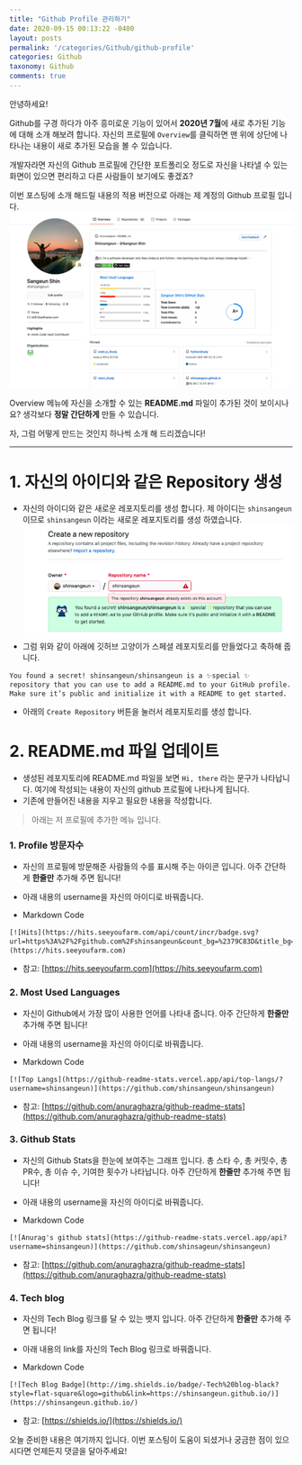 ```yaml
---
title: "Github Profile 관리하기"
date: 2020-09-15 00:13:22 -0400
layout: posts
permalink: '/categories/Github/github-profile'
categories: Github
taxonomy: Github
comments: true
---
```


안녕하세요!

Github를 구경 하다가 아주 흥미로운 기능이 있어서 **2020년 7월**에 새로 추가된 기능에 대해 소개 해보려 합니다.
자신의 프로필에 `Overview`를 클릭하면 맨 위에 상단에 나타나는 내용이 새로 추가된 모습을 볼 수 있습니다.

개발자라면 자신의 Github 프로필에 간단한 포트폴리오 정도로 자신을 나타낼 수 있는 화면이 있으면 편리하고 다른 사람들이 보기에도 좋겠죠?

이번 포스팅에 소개 해드릴 내용의 적용 버전으로 아래는 제 계정의 Github 프로필 입니다.
![Profile1](/assets/images/github/github-profile-overview.png)

Overview 메뉴에 자신을 소개할 수 있는 **README.md** 파일이 추가된 것이 보이시나요? 생각보다 **정말 간단하게** 만들 수 있습니다.

자, 그럼 어떻게 만드는 것인지 하나씩 소개 해 드리겠습니다!

-----

# 1. 자신의 아이디와 같은 Repository 생성
- 자신의 아이디와 같은 새로운 레포지토리를 생성 합니다. 제 아이디는 `shinsangeun` 이므로 `shinsangeun` 이라는 새로운 레포지토리를 생성 하였습니다.
![Profile2](/assets/images/github/github-profile-repository.png)
- 그럼 위와 같이 아래에 깃허브 고양이가 스페셜 레포지토리를 만들었다고 축하해 줍니다.
```
You found a secret! shinsangeun/shinsangeun is a ✨special ✨ repository that you can use to add a README.md to your GitHub profile. Make sure it’s public and initialize it with a README to get started.
```
- 아래의 `Create Repository` 버튼을 눌러서 레포지토리를 생성 합니다.

# 2. README.md 파일 업데이트
- 생성된 레포지토리에 README.md 파일을 보면 `Hi, there` 라는 문구가 나타납니다. 여기에 작성되는 내용이 자신의 github 프로필에 나타나게 됩니다.
- 기존에 만들어진 내용을 지우고 필요한 내용을 작성합니다.

> 아래는 저 프로필에 추가한 메뉴 입니다.

### 1. Profile 방문자수
- 자신의 프로필에 방문해준 사람들의 수를 표시해 주는 아이콘 입니다. 아주 간단하게 **한줄만** 추가해 주면 됩니다!
- 아래 내용의 username을 자신의 아이디로 바꿔줍니다.

- Markdown Code
```
[![Hits](https://hits.seeyoufarm.com/api/count/incr/badge.svg?url=https%3A%2F%2Fgithub.com%2Fshinsangeun&count_bg=%2379C83D&title_bg=%23555555&icon=&icon_color=%23E7E7E7&title=hits&edge_flat=false)](https://hits.seeyoufarm.com)
``` 

- 참고: [https://hits.seeyoufarm.com](https://hits.seeyoufarm.com)

### 2. Most Used Languages
- 자신이 Github에서 가장 많이 사용한 언어를 나타내 줍니다. 아주 간단하게 **한줄만** 추가해 주면 됩니다!
- 아래 내용의 username을 자신의 아이디로 바꿔줍니다.

- Markdown Code
```
[![Top Langs](https://github-readme-stats.vercel.app/api/top-langs/?username=shinsangeun)](https://github.com/shinsangeun/shinsangeun)
``` 

- 참고: [https://github.com/anuraghazra/github-readme-stats](https://github.com/anuraghazra/github-readme-stats)

### 3. Github Stats
- 자신의 Github Stats을 한눈에 보여주는 그래프 입니다. 총 스타 수, 총 커밋수, 총 PR수, 총 이슈 수, 기여한 횟수가 나타납니다. 아주 간단하게 **한줄만** 추가해 주면 됩니다!
- 아래 내용의 username을 자신의 아이디로 바꿔줍니다.

- Markdown Code
```
[![Anurag's github stats](https://github-readme-stats.vercel.app/api?username=shinsangeun)](https://github.com/shinsageun/shinsangeun)
``` 

- 참고: [https://github.com/anuraghazra/github-readme-stats](https://github.com/anuraghazra/github-readme-stats)

### 4. Tech blog
- 자신의 Tech Blog 링크를 달 수 있는 뱃지 입니다. 아주 간단하게 **한줄만** 추가해 주면 됩니다!
- 아래 내용의 link를 자신의 Tech Blog 링크로 바꿔줍니다.

- Markdown Code
```
[![Tech Blog Badge](http://img.shields.io/badge/-Tech%20blog-black?style=flat-square&logo=github&link=https://shinsangeun.github.io/)](https://shinsangeun.github.io/)
``` 

- 참고: [https://shields.io/](https://shields.io/)


오늘 준비한 내용은 여기까지 입니다.
이번 포스팅이 도움이 되셨거나 궁금한 점이 있으시다면 언제든지 댓글을 달아주세요!